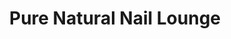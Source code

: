 ---
title: "Pure Natural Nail Lounge"
url: /saint-petersburg/pure-natural-nail-lounge/
shop: Kosmetik
---